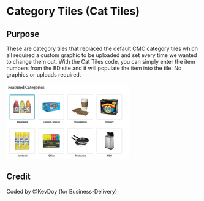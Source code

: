 # Category Tiles (Cat Tiles)
## Purpose
These are category tiles that replaced the default CMC category tiles which all required a custom graphic to be uploaded and set every time we wanted to change them out.
With the Cat Tiles code, you can simply enter the item numbers from the BD site and it will populate the item into the tile. No graphics or uploads required.

![alt text](https://raw.githubusercontent.com/Business-Delivery/Cat-tiles/master/res/cattiles_preview.gif "Cat Tiles Preview Gif")

## Credit
Coded by @KevDoy (for Business-Delivery)

